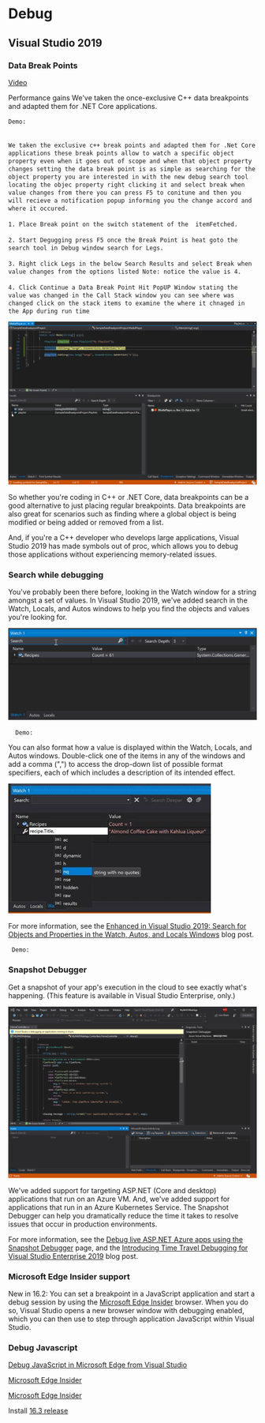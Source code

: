 # Debug

## Visual Studio 2019

### Data Break Points

[Video](https://www.youtube.com/watch?v=hr72Fs8n_9c)


Performance gains
We've taken the once-exclusive C++ data breakpoints and adapted them for .NET Core applications.

```
Demo: 


We taken the exclusive c++ break points and adapted them for .Net Core applications these break points allow to watch a specific object property even when it goes out of scope and when that object property changes setting the data break point is as simple as searching for the object property you are interested in with the new debug search tool locating the objec property right clicking it and select break when value changes from there you can press F5 to conitune and then you will recieve a notification popup informing you the change accord and where it occured.

1. Place Break point on the switch statement of the  itemFetched.

2. Start Degugging press F5 once the Break Point is heat goto the search tool in Debug window search for Legs.

3. Right click Legs in the below Search Results and select Break when value changes from the options listed Note: notice the value is 4.

4. Click Continue a Data Break Point Hit PopUP Window stating the value was changed in the Call Stack window you can see where was changed click on the stack items to examine the where it chnaged in the App during run time
```
![alt text](https://github.com/Onemanwolf/visual-studio-2019/blob/master/docs/images/debug-data-breakpoints.gif?raw=true "Request Pipeline")

So whether you're coding in C++ or .NET Core, data breakpoints can be a good alternative to just placing regular breakpoints. Data breakpoints are also great for scenarios such as finding where a global object is being modified or being added or removed from a list.

And, if you're a C++ developer who develops large applications, Visual Studio 2019 has made symbols out of proc, which allows you to debug those applications without experiencing memory-related issues.

### Search while debugging
You've probably been there before, looking in the Watch window for a string amongst a set of values. In Visual Studio 2019, we've added search in the Watch, Locals, and Autos windows to help you find the objects and values you're looking for.

![alt text](https://github.com/Onemanwolf/visual-studio-2019/blob/master/docs/images/debug-window-search.gif?raw=true "Request Pipeline")




```
  Demo:

```

You can also format how a value is displayed within the Watch, Locals, and Autos windows. Double-click one of the items in any of the windows and add a comma (",") to access the drop-down list of possible format specifiers, each of which includes a description of its intended effect.

![alt text](https://github.com/Onemanwolf/visual-studio-2019/blob/master/docs/images/search-watch-window.png?raw=true "Request Pipeline")

For more information, see the [Enhanced in Visual Studio 2019: Search for Objects and Properties in the Watch, Autos, and Locals Windows](https://devblogs.microsoft.com/visualstudio/enhanced-in-visual-studio-2019-search-for-objects-and-properties-in-the-watch-autos-and-locals-windows/) blog post.

```
 Demo: 

```

### Snapshot Debugger
Get a snapshot of your app's execution in the cloud to see exactly what's happening. (This feature is available in Visual Studio Enterprise, only.)

![alt text](https://github.com/Onemanwolf/visual-studio-2019/blob/master/docs/images/snapshot-debugger.gif?raw=true "Request Pipeline")

We've added support for targeting ASP.NET (Core and desktop) applications that run on an Azure VM. And, we've added support for applications that run in an Azure Kubernetes Service. The Snapshot Debugger can help you dramatically reduce the time it takes to resolve issues that occur in production environments.

For more information, see the [Debug live ASP.NET Azure apps using the Snapshot Debugger](https://docs.microsoft.com/en-us/visualstudio/debugger/debug-live-azure-applications?view=vs-2019) page, and the [Introducing Time Travel Debugging for Visual Studio Enterprise 2019](https://devblogs.microsoft.com/visualstudio/introducing-time-travel-debugging-for-visual-studio-enterprise-2019/) blog post.

### Microsoft Edge Insider support
New in 16.2: You can set a breakpoint in a JavaScript application and start a debug session by using the [Microsoft Edge Insider](https://www.microsoftedgeinsider.com/en-us/) browser. When you do so, Visual Studio opens a new browser window with debugging enabled, which you can then use to step through application JavaScript within Visual Studio.



### Debug Javascript



[Debug JavaScript in Microsoft Edge from Visual Studio](https://devblogs.microsoft.com/visualstudio/debug-javascript-in-microsoft-edge-from-visual-studio/)

[Microsoft Edge Insider](https://www.microsoftedgeinsider.com/en-us/)

[Microsoft Edge Insider](https://www.microsoftedgeinsider.com/en-us/)




Install [16.3 release](https://devblogs.microsoft.com/visualstudio/debug-javascript-in-microsoft-edge-from-visual-studio/)